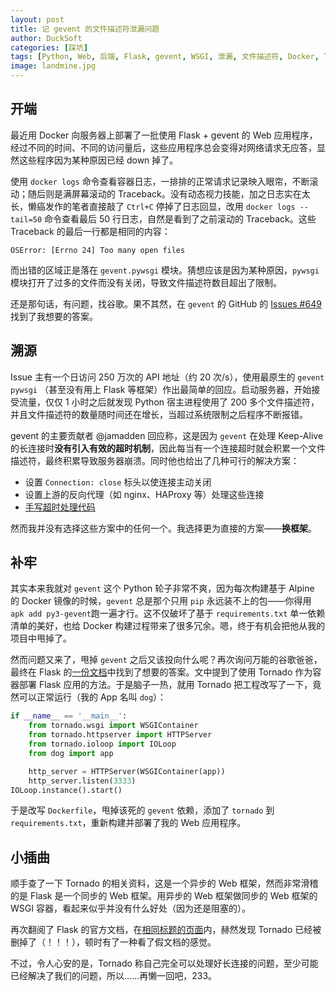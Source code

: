 ```yaml
---
layout: post
title: 记 gevent 的文件描述符泄漏问题
author: DuckSoft
categories: [踩坑]
tags: [Python, Web, 后端, Flask, gevent, WSGI, 泄漏, 文件描述符, Docker, Tornado]
image: landmine.jpg
---
```


## 开端

最近用 Docker 向服务器上部署了一批使用 Flask + gevent 的 Web 应用程序，经过不同的时间、不同的访问量后，这些应用程序总会变得对网络请求无应答，显然这些程序因为某种原因已经 down 掉了。

使用 `docker logs` 命令查看容器日志，一排排的正常请求记录映入眼帘，不断滚动；随后则是满屏幕滚动的 Traceback。没有动态视力技能，加之日志实在太长，懒癌发作的笔者直接敲了 `Ctrl+C` 停掉了日志回显，改用 `docker logs --tail=50` 命令查看最后 50 行日志，自然是看到了之前滚动的 Traceback。这些 Traceback 的最后一行都是相同的内容：

```
OSError: [Errno 24] Too many open files
```

而出错的区域正是落在 `gevent.pywsgi` 模块。猜想应该是因为某种原因，`pywsgi` 模块打开了过多的文件而没有关闭，导致文件描述符数目超出了限制。

还是那句话，有问题，找谷歌。果不其然，在 `gevent` 的 GitHub 的 [Issues #649](https://github.com/gevent/issues/649) 找到了我想要的答案。

## 溯源

Issue 主有一个日访问 250 万次的 API 地址（约 20 次/s），使用最原生的 `gevent pywsgi` （甚至没有用上 Flask 等框架）作出最简单的回应。启动服务器，开始接受流量，仅仅 1 小时之后就发现 Python 宿主进程使用了 200 多个文件描述符，并且文件描述符的数量随时间还在增长，当超过系统限制之后程序不断报错。

gevent 的主要贡献者 @jamadden 回应称，这是因为 `gevent` 在处理 Keep-Alive 的长连接时**没有引入有效的超时机制**，因此每当有一个连接超时就会积累一个文件描述符，最终积累导致服务器崩溃。同时他也给出了几种可行的解决方案：

* 设置 `Connection: close` 标头以使连接主动关闭
* 设置上游的反向代理（如 nginx、HAProxy 等）处理这些连接
* [手写超时处理代码](https://github.com/gevent/gevent/issues/649#issuecomment-141439481)

然而我并没有选择这些方案中的任何一个。我选择更为直接的方案——**换框架**。

## 补牢

其实本来我就对 `gevent` 这个 Python 轮子非常不爽，因为每次构建基于 Alpine 的 Docker 镜像的时候，`gevent` 总是那个只用 `pip` 永远装不上的包——你得用 `apk add py3-gevent`跑一遍才行。这不仅破坏了基于 `requirements.txt` 单一依赖清单的美好，也给 Docker 构建过程带来了很多冗余。嗯，终于有机会把他从我的项目中甩掉了。

然而问题又来了，甩掉 `gevent` 之后又该投向什么呢？再次询问万能的谷歌爸爸，最终在 Flask 的[一份文档](http://docs.jinkan.org/docs/flask/deploying/wsgi-standalone.html)中找到了想要的答案。文中提到了使用 Tornado 作为容器部署 Flask 应用的方法。于是脑子一热，就用 Tornado 把工程改写了一下，竟然可以正常运行（我的 App 名叫 `dog`）：

```python
if __name__ == '__main__':
    from tornado.wsgi import WSGIContainer
    from tornado.httpserver import HTTPServer
    from tornado.ioloop import IOLoop
    from dog import app

    http_server = HTTPServer(WSGIContainer(app))
    http_server.listen(3333)
IOLoop.instance().start()
```

于是改写 `Dockerfile`，甩掉该死的 `gevent` 依赖，添加了 `tornado` 到 `requirements.txt`，重新构建并部署了我的 Web 应用程序。

## 小插曲

顺手查了一下 Tornado 的相关资料，这是一个异步的 Web 框架，然而非常滑稽的是 Flask 是一个同步的 Web 框架。用异步的 Web 框架做同步的 Web 框架的 WSGI 容器，看起来似乎并没有什么好处（因为还是阻塞的）。

再次翻阅了 Flask 的官方文档，在[相同标题的页面](http://flask.pocoo.org/docs/1.0/deploying/wsgi-standalone/)内，赫然发现 Tornado 已经被删掉了（！！！），顿时有了一种看了假文档的感觉。

不过，令人心安的是，Tornado 称自己完全可以处理好长连接的问题，至少可能已经解决了我们的问题，所以……再懒一回吧，233。



